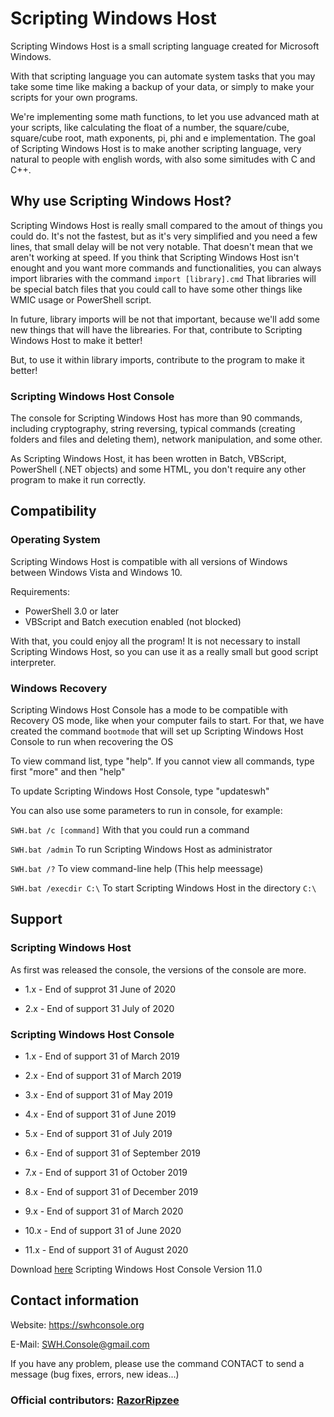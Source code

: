 # Scripting Windows Host

Scripting Windows Host is a small scripting language created for Microsoft Windows.

With that scripting language you can automate system tasks that you may take some time like making a backup of your data, or simply to make your scripts for your own programs.

We're implementing some math functions, to let you use advanced math at your scripts, like calculating the float of a number, the square/cube, square/cube root, math exponents, pi, phi and e implementation.
The goal of Scripting Windows Host is to make another scripting language, very natural to people with english words, with also some simitudes with C and C++.


## Why use Scripting Windows Host?

Scripting Windows Host is really small compared to the amout of things you could do.
It's not the fastest, but as it's very simplified and you need a few lines, that small delay will be not very notable.
That doesn't mean that we aren't working at speed.
If you think that Scripting Windows Host isn't enought and you want more commands and functionalities, you can always import libraries with the command ``import [library].cmd``
That libraries will be special batch files that you could call to have some other things like WMIC usage or PowerShell script.

In future, library imports will be not that important, because we'll add some new things that will have the librearies.
For that, contribute to Scripting Windows Host to make it better!

But, to use it within library imports, contribute to the program to make it better!

### Scripting Windows Host Console

The console for Scripting Windows Host has more than 90 commands, including cryptography, string reversing, typical commands (creating folders and files and deleting them), network manipulation, and some other.

As Scripting Windows Host, it has been wrotten in Batch, VBScript, PowerShell (.NET objects) and some HTML, you don't require any other program to make it run correctly.

## Compatibility

### Operating System

Scripting Windows Host is compatible with all versions of Windows between Windows Vista and Windows 10.

Requirements:

* PowerShell 3.0 or later
* VBScript and Batch execution enabled (not blocked)

With that, you could enjoy all the program!
It is not necessary to install Scripting Windows Host, so you can use it as a really small but good script interpreter.

### Windows Recovery

Scripting Windows Host Console has a mode to be compatible with Recovery OS mode, like when your computer fails to start. For that, we have created the command `bootmode` that will set up Scripting Windows Host Console to run when recovering the OS


To view command list, type "help". If you cannot view all commands, type first "more" and then "help"


To update Scripting Windows Host Console, type "updateswh"

You can also use some parameters to run in console, for example:

``SWH.bat /c [command]`` 
With that you could run a command
	
``SWH.bat /admin``
To run Scripting Windows Host as administrator
	
``SWH.bat /?``
To view command-line help (This help meessage)

``SWH.bat /execdir C:\``
To start Scripting Windows Host in the directory `C:\`


## Support


### Scripting Windows Host

As first was released the console, the versions of the console are more.

* 1.x - End of supprot 31 June of 2020

* 2.x - End of support 31 July of 2020


### Scripting Windows Host Console

* 1.x - End of support 31 of March 2019

* 2.x - End of support 31 of March 2019

* 3.x - End of support 31 of May 2019

* 4.x - End of support 31 of June 2019

* 5.x - End of support 31 of July 2019

* 6.x - End of support 31 of September 2019

* 7.x - End of support 31 of October 2019

* 8.x - End of support 31 of December 2019

* 9.x - End of support 31 of March 2020

* 10.x - End of support 31 of June 2020

* 11.x - End of support 31 of August 2020


Download [here](http://https://raw.githubusercontent.com/anic17/SWH/master/SWH_Console.zip) Scripting Windows Host Console Version 11.0



## Contact information

Website: https://swhconsole.org

E-Mail: SWH.Console@gmail.com

If you have any problem, please use the command CONTACT to send a message (bug fixes, errors, new ideas...)


### Official contributors: [RazorRipzee](https://github.com/RazorRipzee)
